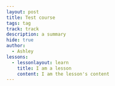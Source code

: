 ```yaml
---
layout: post
title: Test course
tags: tag
track: track
description: a summary
hide: true
author:
  - Ashley
lessons:
  - lessonlayout: learn
    title: I am a lesson
    content: I am the lesson's content
---
```

